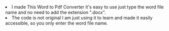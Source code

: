 <li>I made This Word to Pdf Converter it's easy to use just type the word file name and no need to add the extension ".docx".
 <br> <li>The code is not original I am just using it to learn and made it easily accessible, so you only enter the word file name.
  
